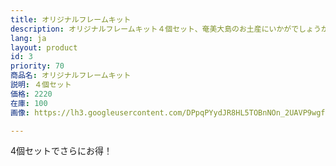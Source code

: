 ```yaml
---
title: オリジナルフレームキット
description: オリジナルフレームキット４個セット、奄美大島のお土産にいかがでしょうか？沢山のお友達にプレゼントすれば、喜ばれること間違いなし！
lang: ja
layout: product
id: 3
priority: 70
商品名: オリジナルフレームキット
説明: ４個セット
価格: 2220
在庫: 100
画像: https://lh3.googleusercontent.com/DPpqPYydJR8HL5TOBnNOn_2UAVP9wgf86MlV5Ct4fXe1yifLrw1Qoe9vMccKzATZoUwhvUBkPeoc

---
```

4個セットでさらにお得！
